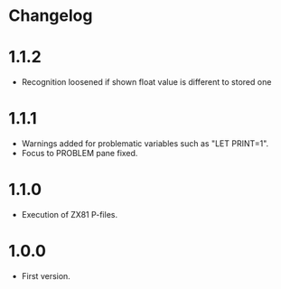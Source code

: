 # Changelog

# 1.1.2
- Recognition loosened if shown float value is different to stored one

# 1.1.1
- Warnings added for problematic variables such as "LET PRINT=1".
- Focus to PROBLEM pane fixed.

# 1.1.0
- Execution of ZX81 P-files.

# 1.0.0
- First version.
